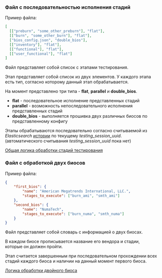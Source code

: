 ### Файл с последовательностью исполнения стадий

Пример файла:

```json
[
  [["preburn", "some_other_preburn"], "flat"],
  [["burn", "some_other_burn"], "flat"],
  ["bios_config.json", "double_bios"],
  [["inventory"], "flat"],
  [["functional"], "flat"],
  [["user_functional"], "flat"]
]
```

Файл представляет собой список с этапами тестирования.

Этап представляет собой список из двух элементов. У каждого этапа есть тип, согласно которому данный этап обрабатывается.

На момент представлено три типа - **flat**, **parallel** и **double\_bios**.

*   **flat** - последовательное исполнение представленных стадий
*   **parallel** - возможность непоследовательного исполнения представленных стадий
*   **double\_bios** - выполняется прошивка двух различных биосов по представленному конфигу

Этапы обрабатываются последовательно согласно считываемой из _Elasticsearch_ [истории](https://tracker.aq.ru/projects/python/wiki/schityvaniie-istorii-iz-elastisearch) по текущему _testing\_session\_uuid_. (автоматического считывания _testing\_session\_uuid_ пока нет)

[Общая логика обработки стадий тестирования](https://tracker.aq.ru/projects/python/wiki/obshchaia-loghika-obrabotki-stadii-tiestirovaniia)

### Файл с обработкой двух биосов

Пример файла:

```json
{
    "first_bios": {
        "name": "American Megatrends International, LLC.",
        "stages_to_execute": ["burn_ami", "smth_ami"]
    },
    "second_bios": {
        "name": "NumaTech",
        "stages_to_execute": ["burn_numa", "smth_numa"]
    }
}
```

Файл представляет собой словарь с информацией о двух биосах.

В каждом биосе прописывается название его вендора и стадии, которые он должен пройти.

Этап считается завершенным при последовательном прохождении всех стадий каждого биоса и наличии на данный момент первого биоса.

[Логика обработки двойного биоса](https://tracker.aq.ru/projects/python/wiki/loghika-obrabotki-dvoinogho-biosa)